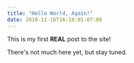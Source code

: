 ```yaml
---
title: "Hello World, Again!"
date: 2018-11-16T16:18:01-07:00
---
```


This is my first **REAL** post to the site!  

There's not much here yet, but stay tuned.
